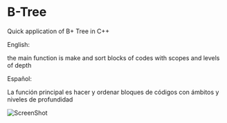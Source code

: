 # B-Tree

Quick application of B+ Tree in C++

English:

the main function is make and sort blocks of codes with scopes and levels of depth

Español: 

La función principal es hacer y ordenar bloques de códigos con ámbitos y niveles de profundidad

![ScreenShot](https://github.com/jonathancplusplus/BPlusTree/blob/master/capture.png)
